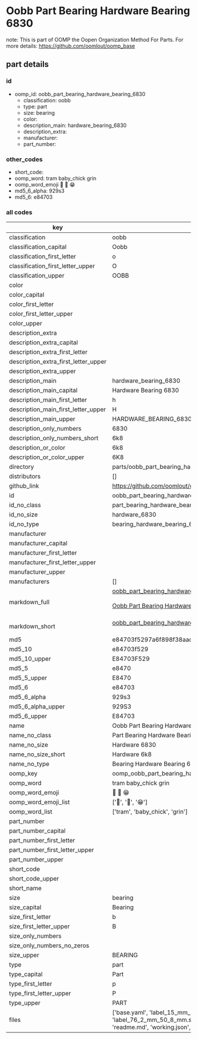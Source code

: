 # Oobb Part Bearing Hardware Bearing 6830  

note: This is part of OOMP the Oopen Organization Method For Parts. For more details: https://github.com/oomlout/oomp_base

##  part details





### id
* oomp_id: oobb_part_bearing_hardware_bearing_6830
  * classification: oobb
  * type: part
  * size: bearing
  * color: 
  * description_main: hardware_bearing_6830
  * description_extra: 
  * manufacturer: 
  * part_number: 

### other_codes
* short_code: 
* oomp_word: tram baby_chick grin
* oomp_word_emoji :tram: :baby_chick: :grin:
* md5_6_alpha: 929s3
* md5_6: e84703

### all codes 
| key | value |  
| --- | --- |  
| classification | oobb |  
| classification_capital | Oobb |  
| classification_first_letter | o |  
| classification_first_letter_upper | O |  
| classification_upper | OOBB |  
| color |  |  
| color_capital |  |  
| color_first_letter |  |  
| color_first_letter_upper |  |  
| color_upper |  |  
| description_extra |  |  
| description_extra_capital |  |  
| description_extra_first_letter |  |  
| description_extra_first_letter_upper |  |  
| description_extra_upper |  |  
| description_main | hardware_bearing_6830 |  
| description_main_capital | Hardware Bearing 6830 |  
| description_main_first_letter | h |  
| description_main_first_letter_upper | H |  
| description_main_upper | HARDWARE_BEARING_6830 |  
| description_only_numbers | 6830 |  
| description_only_numbers_short | 6k8 |  
| description_or_color | 6k8 |  
| description_or_color_upper | 6K8 |  
| directory | parts/oobb_part_bearing_hardware_bearing_6830 |  
| distributors | [] |  
| github_link | https://github.com/oomlout/oomlout_oomp_part_src/tree/main/parts/oobb_part_bearing_hardware_bearing_6830/working |  
| id | oobb_part_bearing_hardware_bearing_6830 |  
| id_no_class | part_bearing_hardware_bearing_6830 |  
| id_no_size | hardware_6830 |  
| id_no_type | bearing_hardware_bearing_6830 |  
| manufacturer |  |  
| manufacturer_capital |  |  
| manufacturer_first_letter |  |  
| manufacturer_first_letter_upper |  |  
| manufacturer_upper |  |  
| manufacturers | [] |  
| markdown_full | [oobb_part_bearing_hardware_bearing_6830](https://github.com/oomlout/oomlout_oomp_part_src/tree/main/parts/oobb_part_bearing_hardware_bearing_6830/working)<br>[](https://github.com/oomlout/oomlout_oomp_part_src/tree/main/parts/oobb_part_bearing_hardware_bearing_6830/working)<br>[Oobb Part Bearing Hardware Bearing 6830](https://github.com/oomlout/oomlout_oomp_part_src/tree/main/parts/oobb_part_bearing_hardware_bearing_6830/working)<br><br> |  
| markdown_short | [oobb_part_bearing_hardware_bearing_6830](https://github.com/oomlout/oomlout_oomp_part_src/tree/main/parts/oobb_part_bearing_hardware_bearing_6830/working)<br><br> |  
| md5 | e84703f5297a6f898f38aac078fbbebc |  
| md5_10 | e84703f529 |  
| md5_10_upper | E84703F529 |  
| md5_5 | e8470 |  
| md5_5_upper | E8470 |  
| md5_6 | e84703 |  
| md5_6_alpha | 929s3 |  
| md5_6_alpha_upper | 929S3 |  
| md5_6_upper | E84703 |  
| name | Oobb Part Bearing Hardware Bearing 6830 |  
| name_no_class | Part Bearing Hardware Bearing 6830 |  
| name_no_size | Hardware 6830 |  
| name_no_size_short | Hardware 6k8 |  
| name_no_type | Bearing Hardware Bearing 6830 |  
| oomp_key | oomp_oobb_part_bearing_hardware_bearing_6830 |  
| oomp_word | tram baby_chick grin |  
| oomp_word_emoji | :tram: :baby_chick: :grin: |  
| oomp_word_emoji_list | [':tram:', ':baby_chick:', ':grin:'] |  
| oomp_word_list | ['tram', 'baby_chick', 'grin'] |  
| part_number |  |  
| part_number_capital |  |  
| part_number_first_letter |  |  
| part_number_first_letter_upper |  |  
| part_number_upper |  |  
| short_code |  |  
| short_code_upper |  |  
| short_name |  |  
| size | bearing |  
| size_capital | Bearing |  
| size_first_letter | b |  
| size_first_letter_upper | B |  
| size_only_numbers |  |  
| size_only_numbers_no_zeros |  |  
| size_upper | BEARING |  
| type | part |  
| type_capital | Part |  
| type_first_letter | p |  
| type_first_letter_upper | P |  
| type_upper | PART |  
| files | ['base.yaml', 'label_15_mm_30_mm.pdf', 'label_15_mm_30_mm.svg', 'label_76_2_mm_50_8_mm.pdf', 'label_76_2_mm_50_8_mm.svg', 'label_oomlout_76_2_mm_50_8_mm.pdf', 'label_oomlout_76_2_mm_50_8_mm.svg', 'readme.md', 'working.json', 'working.yaml'] |  
